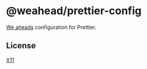 # @weahead/prettier-config

[We aheads](https://www.weahead.se/) configuration for Prettier.

## License

[X11](LICENSE)

